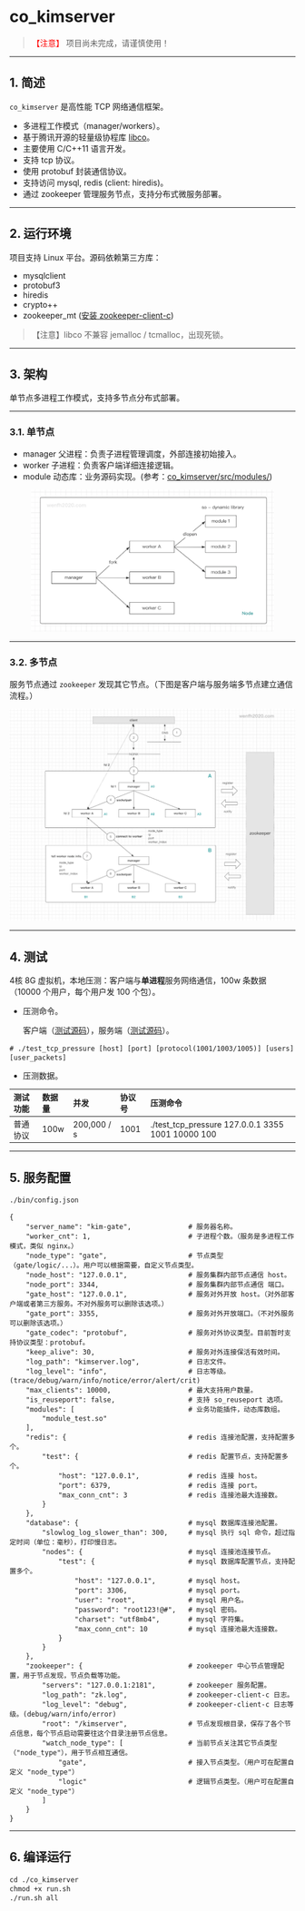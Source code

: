 # co_kimserver

> <font color=red>【注意】</font> 项目尚未完成，请谨慎使用！

---

## 1. 简述

`co_kimserver` 是高性能 TCP 网络通信框架。

* 多进程工作模式（manager/workers）。
* 基于腾讯开源的轻量级协程库 [libco](https://github.com/Tencent/libco)。
* 主要使用 C/C++11 语言开发。
* 支持 tcp 协议。
* 使用 protobuf 封装通信协议。
* 支持访问 mysql, redis (client: hiredis)。
* 通过 zookeeper 管理服务节点，支持分布式微服务部署。

---

## 2. 运行环境

项目支持 Linux 平台。源码依赖第三方库：

* mysqlclient
* protobuf3
* hiredis
* crypto++
* zookeeper_mt ([安装 zookeeper-client-c](https://wenfh2020.com/2020/10/17/zookeeper-c-client/))

>【注意】libco 不兼容 jemalloc / tcmalloc，出现死锁。

---

## 3. 架构

单节点多进程工作模式，支持多节点分布式部署。

---

### 3.1. 单节点

* manager 父进程：负责子进程管理调度，外部连接初始接入。
* worker 子进程：负责客户端详细连接逻辑。
* module 动态库：业务源码实现。(参考：[co_kimserver/src/modules/](https://github.com/wenfh2020/co_kimserver/tree/main/src/modules))

<div align=center><img src="doc/images/2021-02-19-07-25-03.png" width="85%"/></div>

---

### 3.2. 多节点

服务节点通过 `zookeeper` 发现其它节点。（下图是客户端与服务端多节点建立通信流程。）

<div align=center><img src="doc/images/2021-02-18-18-25-03.png"/></div>

---

## 4. 测试

4核 8G 虚拟机，本地压测：客户端与**单进程**服务网络通信，100w 条数据（10000 个用户，每个用户发 100 个包）。

* 压测命令。

    客户端（[测试源码](https://github.com/wenfh2020/co_kimserver/tree/main/src/test/test_tcp_pressure)），服务端（[测试源码](https://github.com/wenfh2020/co_kimserver/blob/main/src/modules/module_test/module_test.cpp)）。

```shell
# ./test_tcp_pressure [host] [port] [protocol(1001/1003/1005)] [users] [user_packets]
```

* 压测数据。

| 测试功能 | 数据量 | 并发        | 协议号 | 压测命令                                          |
| :------- | :----- | :---------- | :----- | :------------------------------------------------ |
| 普通协议 | 100w   | 200,000 / s | 1001   | ./test_tcp_pressure 127.0.0.1 3355 1001 10000 100 |

---

## 5. 服务配置

```shell
./bin/config.json
```

```shell
{
    "server_name": "kim-gate",              # 服务器名称。
    "worker_cnt": 1,                        # 子进程个数。（服务是多进程工作模式，类似 nginx。）
    "node_type": "gate",                    # 节点类型（gate/logic/...）。用户可以根据需要，自定义节点类型。
    "node_host": "127.0.0.1",               # 服务集群内部节点通信 host。
    "node_port": 3344,                      # 服务集群内部节点通信 端口。
    "gate_host": "127.0.0.1",               # 服务对外开放 host。（对外部客户端或者第三方服务。不对外服务可以删除该选项。）
    "gate_port": 3355,                      # 服务对外开放端口。（不对外服务可以删除该选项。）
    "gate_codec": "protobuf",               # 服务对外协议类型。目前暂时支持协议类型：protobuf。
    "keep_alive": 30,                       # 服务对外连接保活有效时间。
    "log_path": "kimserver.log",            # 日志文件。
    "log_level": "info",                    # 日志等级。(trace/debug/warn/info/notice/error/alert/crit)
    "max_clients": 10000,                   # 最大支持用户数量。
    "is_reuseport": false,                  # 支持 so_reuseport 选项。
    "modules": [                            # 业务功能插件，动态库数组。
        "module_test.so"
    ],
    "redis": {                              # redis 连接池配置，支持配置多个。
        "test": {                           # redis 配置节点，支持配置多个。
            "host": "127.0.0.1",            # redis 连接 host。
            "port": 6379,                   # redis 连接 port。
            "max_conn_cnt": 3               # redis 连接池最大连接数。
        }
    },
    "database": {                           # mysql 数据库连接池配置。
        "slowlog_log_slower_than": 300,     # mysql 执行 sql 命令，超过指定时间（单位：毫秒），打印慢日志。
        "nodes": {                          # mysql 连接池连接节点。
            "test": {                       # mysql 数据库配置节点，支持配置多个。
                "host": "127.0.0.1",        # mysql host。
                "port": 3306,               # mysql port。
                "user": "root",             # mysql 用户名。
                "password": "root123!@#",   # mysql 密码。
                "charset": "utf8mb4",       # mysql 字符集。
                "max_conn_cnt": 10          # mysql 连接池最大连接数。
            }
        }
    },
    "zookeeper": {                          # zookeeper 中心节点管理配置，用于节点发现，节点负载等功能。
        "servers": "127.0.0.1:2181",        # zookeeper 服务配置。
        "log_path": "zk.log",               # zookeeper-client-c 日志。
        "log_level": "debug",               # zookeeper-client-c 日志等级。(debug/warn/info/error)
        "root": "/kimserver",               # 节点发现根目录，保存了各个节点信息，每个节点启动需要往这个目录注册节点信息。
        "watch_node_type": [                # 当前节点关注其它节点类型（"node_type"），用于节点相互通信。
            "gate",                         # 接入节点类型。（用户可在配置自定义 "node_type"）
            "logic"                         # 逻辑节点类型。（用户可在配置自定义 "node_type"）
        ]
    }
}
```

---

## 6. 编译运行

```shell
cd ./co_kimserver
chmod +x run.sh
./run.sh all
```
